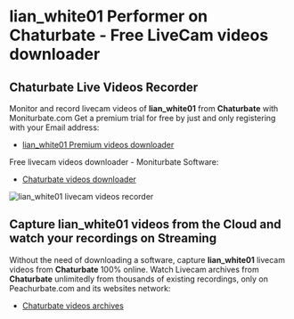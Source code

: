 # lian_white01 Performer on Chaturbate - Free LiveCam videos downloader

## Chaturbate Live Videos Recorder

Monitor and record livecam videos of **lian_white01** from **Chaturbate** with Moniturbate.com
Get a premium trial for free by just and only registering with your Email address:
* [lian_white01 Premium videos downloader](https://moniturbate.com/request-demo-licence-key.html)

Free livecam videos downloader - Moniturbate Software:
* [Chaturbate videos downloader](https://moniturbate.com/moniturbate-download-software.html)

![lian_white01 livecam videos recorder](https://peachurnet.com/templates/moniturbate-software.png)


## Capture lian_white01 videos from the Cloud and watch your recordings on Streaming

Without the need of downloading a software, capture **lian_white01** livecam videos from **Chaturbate** 100% online.
Watch Livecam archives from **Chaturbate** unlimitedly from thousands of existing recordings, only on Peachurbate.com and its websites network:
* [Chaturbate videos archives](https://peachurnet.com/)